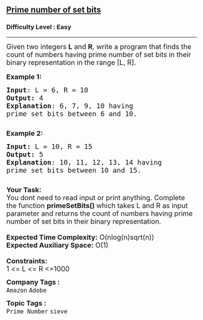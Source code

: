 <h2><a href="https://practice.geeksforgeeks.org/problems/prime-number-of-set-bits4632/1?page=1&difficulty[]=0&category[]=Prime%20Number&sortBy=submissions">Prime number of set bits</a></h2><h3>Difficulty Level : Easy</h3><hr><div class="problems_problem_content__Xm_eO"><p><span style="font-size:18px">Given two integers <strong>L</strong>&nbsp;and <strong>R</strong>, write a program that finds the count of numbers having prime number of set bits in their binary representation in the range [L, R].</span><br>
<br>
<span style="font-size:18px"><strong>Example 1:</strong></span></p>

<pre><span style="font-size:18px"><strong>Input</strong>: L = 6, R = 10
<strong>Output:</strong>&nbsp;4
<strong>Explanation</strong>: 6, 7, 9, 10 having
prime set bits between 6 and 10. </span>
</pre>

<p><br>
<span style="font-size:18px"><strong>Example 2:</strong></span></p>

<pre><span style="font-size:18px"><strong>Input: </strong>L = 10, R = 15
<strong>Output:&nbsp;</strong>5
<strong>Explanation</strong>: 10, 11, 12, 13, 14 having
prime set bits between 10 and 15.</span></pre>

<p><br>
<span style="font-size:18px"><strong>Your Task:&nbsp;&nbsp;</strong><br>
You dont need to read input or print anything. Complete the function <strong>primeSetBits()&nbsp;</strong>which takes L&nbsp;and R&nbsp;as input parameter and returns the&nbsp;count of numbers having prime number of set bits in their binary representation.<br>
<br>
<strong>Expected Time Complexity:</strong> O(nlog(n)sqrt(n))<br>
<strong>Expected Auxiliary Space:</strong> O(1)<br>
<br>
<strong>Constraints:</strong><br>
1 &lt;= L&nbsp;&lt;= R&nbsp;&lt;=1000</span></p>
</div><p><span style=font-size:18px><strong>Company Tags : </strong><br><code>Amazon</code>&nbsp;<code>Adobe</code>&nbsp;<br><p><span style=font-size:18px><strong>Topic Tags : </strong><br><code>Prime Number</code>&nbsp;<code>sieve</code>&nbsp;